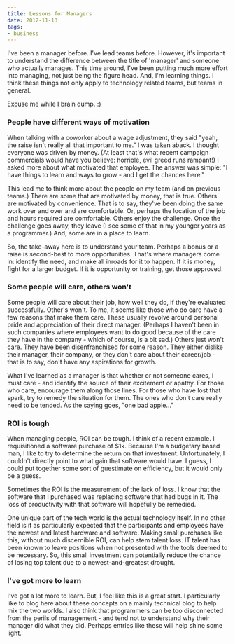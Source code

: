 ```yaml
---
title: Lessons for Managers
date: 2012-11-13
tags:
- business
---
```

I've been a manager before.  I've lead teams before.  However, it's important to understand the difference between the title of 'manager' and someone who actually manages.  This time around, I've been putting much more effort into managing, not just being the figure head.  And, I'm learning things.  I think these things not only apply to technology related teams, but teams in general.  

<!--more-->

Excuse me while I brain dump. :)

### People have different ways of motivation

When talking with a coworker about a wage adjustment, they said "yeah, the raise isn't really all that important to me."  I was taken aback.  I thought everyone was driven by money.  (At least that's what recent campaign commercials would have you believe: horrible, evil greed runs rampant!)  I asked more about what motivated that employee.  The answer was simple: "I have things to learn and ways to grow - and I get the chances here."  

This lead me to think more about the people on my team (and on previous teams.)  There are some that are motivated by money, that is true.  Others are motivated by convenience.  That is to say, they've been doing the same work over and over and are comfortable.  Or, perhaps the location of the job and hours required are comfortable.  Others enjoy the challenge.  Once the challenge goes away, they leave (I see some of that in my younger years as a programmer.)  And, some are in a place to learn.  

So, the take-away here is to understand your team.  Perhaps a bonus or a raise is second-best to more opportunities.  That's where managers come in: identify the need, and make all inroads for it to happen.  If it is money, fight for a larger budget.  If it is opportunity or training, get those approved.

### Some people will care, others won't

Some people will care about their job, how well they do, if they're evaluated successfully.  Other's won't.  To me, it seems like those who do care have a few reasons that make them care.  These usually revolve around personal pride and appreciation of their direct manager.  (Perhaps I haven't been in such companies where employees want to do good because of the care they have in the company - which of course, is a bit sad.)  Others just won't care.  They have been disenfranchised for some reason.  They either dislike their manager, their company, or they don't care about their career/job - that is to say, don't have any aspirations for growth.  

What I've learned as a manager is that whether or not someone cares, I must care - and identify the source of their excitement or apathy.  For those who care, encourage them along those lines.  For those who have lost that spark, try to remedy the situation for them.  The ones who don't care really need to be tended.  As the saying goes, "one bad apple..." 

### ROI is tough

When managing people, ROI can be tough.  I think of a recent example.  I requisitioned a software purchase of $1k.  Because I'm a budgetary based man, I like to try to determine the return on that investment.  Unfortunately, I couldn't directly point to what gain that software would have.  I guess, I could put together some sort of guestimate on efficiency, but it would only be a guess.  

Sometimes the ROI is the measurement of the lack of loss.  I know that the software that I purchased was replacing software that had bugs in it.  The loss of productivity with that software will hopefully be remedied.  

One unique part of the tech world is the actual technology itself.  In no other field is it as particularly expected that the participants and employees have the newest and latest hardware and software.  Making small purchases like this, without much discernible ROI, can help stem talent loss.  IT talent has been known to leave positions when not presented with the tools deemed to be necessary.  So, this small investment can potentially reduce the chance of losing top talent due to a newest-and-greatest drought.

### I've got more to learn

I've got a lot more to learn.  But, I feel like this is a great start.  I particularly like to blog here about these concepts on a mainly technical blog to help mix the two worlds.  I also think that programmers can be too disconnected from the perils of management - and tend not to understand why their manager did what they did.  Perhaps entries like these will help shine some light.
